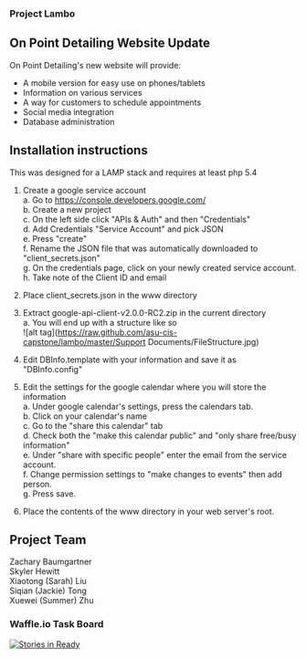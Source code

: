 ### Project Lambo

## On Point Detailing Website Update

On Point Detailing's new website will provide:
- A mobile version for easy use on phones/tablets
- Information on various services
- A way for customers to schedule appointments
- Social media integration
- Database administration

## Installation instructions

This was designed for a LAMP stack and requires at least php 5.4

1. Create a google service account  
a. Go to https://console.developers.google.com/  
b. Create a new project  
c. On the left side click "APIs & Auth" and then "Credentials"  
d. Add Credentials "Service Account" and pick JSON  
e. Press "create"  
f. Rename the JSON file that was automatically downloaded to "client_secrets.json"  
g. On the credentials page, click on your newly created service account.  
h. Take note of the Client ID and email  

2. Place client_secrets.json in the www directory

3. Extract google-api-client-v2.0.0-RC2.zip in the current directory  
a. You will end up with a structure like so  
![alt tag](https://raw.github.com/asu-cis-capstone/lambo/master/Support Documents/FileStructure.jpg)

4. Edit DBInfo.template with your information and save it as "DBInfo.config"

5. Edit the settings for the google calendar where you will store the information  
a. Under google calendar's settings, press the calendars tab.  
b. Click on your calendar's name  
c. Go to the "share this calendar" tab  
d. Check both the "make this calendar public" and "only share free/busy information"  
e. Under "share with specific people" enter the email from the service account.  
f. Change permission settings to "make changes to events" then add person.  
g. Press save.  

6. Place the contents of the www directory in your web server's root.

## Project Team

Zachary Baumgartner  
Skyler Hewitt        
Xiaotong (Sarah) Liu  
Siqian (Jackie) Tong  
Xuewei (Summer) Zhu  

 
### Waffle.io Task Board

[![Stories in Ready](https://badge.waffle.io/asu-cis-capstone/lambo.svg?label=ready&title=Ready)](http://waffle.io/asu-cis-capstone/lambo)
